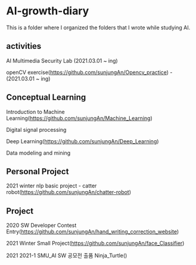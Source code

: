 # AI-growth-diary
This is a folder where I organized the folders that I wrote while studying AI. 

**activities**
------------------------------------------------------------------------------------
AI Multimedia Security Lab (2021.03.01 ~ ing)

openCV exercise(https://github.com/sunjungAn/Opencv_practice) - (2021.03.01 ~ ing)

**Conceptual Learning**
--------------------------------------------------------------------------------------

Introduction to Machine Learning(https://github.com/sunjungAn/Machine_Learning)

Digital signal processing

Deep Learning(https://github.com/sunjungAn/Deep_Learning)

Data modeling and mining



**Personal Project**
-----------------------------------------------------------------------------------------
2021 winter nlp basic project - catter robot(https://github.com/sunjungAn/chatter-robot)





**Project**
-------------------------------------------------------------------------------------------

2020 SW Developer Contest Entry(https://github.com/sunjungAn/hand_writing_correction_website)

2021 Winter Small Project(https://github.com/sunjungAn/face_Classifier)

2021 2021-1 SMU_AI SW 공모전 출품 Ninja_Turtle()

